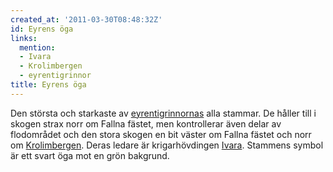 ```yaml
---
created_at: '2011-03-30T08:48:32Z'
id: Eyrens öga
links:
  mention:
  - Ivara
  - Krolimbergen
  - eyrentigrinnor
title: Eyrens öga
---
```


Den största och starkaste av [eyrentigrinnornas] alla stammar. De håller till i skogen strax norr om
Fallna fästet, men kontrollerar även delar av flodområdet och den stora skogen en bit väster om
Fallna fästet och norr om [Krolimbergen]. Deras ledare är krigarhövdingen [Ivara]. Stammens symbol
är ett svart öga mot en grön bakgrund.

  [eyrentigrinnornas]: eyrentigrinnor
  [Krolimbergen]: Krolimbergen
  [Ivara]: Ivara